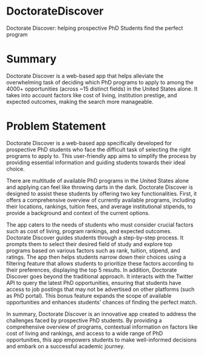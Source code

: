 # DoctorateDiscover
Doctorate Discover: helping prospective PhD Students find the perfect program

# Summary
Doctorate Discover is a web-based app that helps alleviate the overwhelming task of deciding which PhD programs to apply to among the 4000+ opportunities (across ~15 distinct fields) in the United States alone. It takes into account factors like cost of living, institution prestige, and expected outcomes, making the search more manageable.

# Problem Statement
Doctorate Discover is a web-based app specifically developed for prospective PhD students who face the difficult task of selecting the right programs to apply to. This user-friendly app aims to simplify the process by providing essential information and guiding students towards their ideal choice.

There are multitude of available PhD programs in the United States alone and applying can feel like throwing darts in the dark. Doctorate Discover is designed to assist these students by offering two key functionalities. First, it offers a comprehensive overview of currently available programs, including their locations, rankings, tuition fees, and average institutional stipends, to provide a background and context of the current options.

The app caters to the needs of students who must consider crucial factors such as cost of living, program rankings, and expected outcomes. Doctorate Discover guides students through a step-by-step process. It prompts them to select their desired field of study and explore top programs based on various factors such as rank, tuition, stipend, and ratings. The app then helps students narrow down their choices using a filtering feature that allows students to prioritize these factors according to their preferences, displaying the top 5 results.
In addition, Doctorate Discover goes beyond the traditional approach. It interacts with the Twitter API to query the latest PhD opportunities, ensuring that students have access to job postings that may not be advertised on other platforms (such as PhD portal). This bonus feature expands the scope of available opportunities and enhances students' chances of finding the perfect match.

In summary, Doctorate Discover is an innovative app created to address the challenges faced by prospective PhD students. By providing a comprehensive overview of programs, contextual information on factors like cost of living and rankings, and access to a wide range of PhD opportunities, this app empowers students to make well-informed decisions and embark on a successful academic journey.
